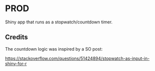 # PROD

Shiny app that runs as a stopwatch/countdown timer.

## Credits

The countdown logic was inspired by a SO post:

<https://stackoverflow.com/questions/51424894/stopwatch-as-input-in-shiny-for-r>
